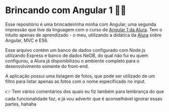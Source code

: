 # Brincando com Angular 1 :ok_woman:

Esse repositório é uma brincadeirinha minha com Angular, uma segunda impressão que tive da linguagem com o curso de [Angular 1 da Alura](https://cursos.alura.com.br/course/angularjs-mvc/). Tem o intuito apenas de aprendizado - o meu, utilizando a didática da [Alura](https://github.com/alura-cursos) sobre Angular, MVC e ES6.

Esse arquivo contém um banco de dados configurado com Node.js utilizando Express e banco de dados NeDB, do qual não fui eu quem configurou, a Alura já disponibilizou o ambiente completo para o desenvolvimento somente do front-end.

A aplicação possui uma listagem de fotos, que pode ser utilizado de um filtro para listar apenas as fotos com o nome especificado no input.

:point_right: Tem vários comentários dos quais eu fiz também para lembrança do que cada funcionalidade faz, e já vou advertir que é aconselhável ignorar essas partes, hahaha
